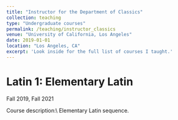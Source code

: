 ```yaml
---
title: "Instructor for the Department of Classics"
collection: teaching
type: "Undergraduate courses"
permalink: /teaching/instructor_classics
venue: "University of California, Los Angeles"
date: 2019-01-01
location: "Los Angeles, CA"
excerpt: 'Look inside for the full list of courses I taught.'
---
```


Latin 1: Elementary Latin
======
Fall 2019, Fall 2021

Course description:\\
Elementary Latin sequence.